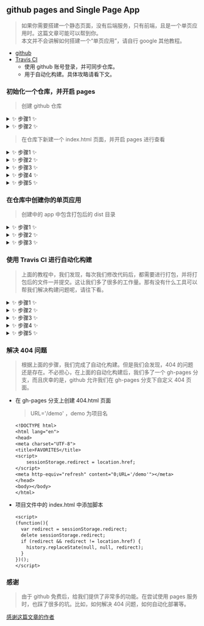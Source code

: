 ## github pages and Single Page App

> 如果你需要搭建一个静态页面，没有后端服务，只有前端，且是一个单页应用时。这篇文章可能可以帮到你。<br/>
> 本文并不会讲解如何搭建一个“单页应用”，请自行 google 其他教程。

- [github](https://github.com)
- [Travis CI](https://www.travis-ci.org/)
	- 使用 github 账号登录，并可同步仓库。
	- 用于自动化构建。具体攻略请看下文。

### 初始化一个仓库，并开启 pages
> 创建 github 仓库

<details>
<summary>✨ 步骤1 ✨</summary>

![](./images/github/1.png)

</details>
<details>
<summary>✨ 步骤2 ✨</summary>
![](./images/github/2.png)
</details>

> 在仓库下新建一个 index.html 页面，并开启 pages 进行查看

<details>
<summary>✨ 步骤1 ✨</summary>
![](./images/github/3.png)
</details>
<details>
<summary>✨ 步骤2 ✨</summary>
![](./images/github/4.png)

```
<!DOCTYPE html>
<html lang="en">
<head>
    <meta charset="UTF-8">
    <title>DEMO</title>
</head>
<body>
  <h1>这是一个 demo 页面</h1>
</body>
</html>
```

</details>
<details>
<summary>✨ 步骤3 ✨</summary>
![](./images/github/5.png)
</details>
<details>
<summary>✨ 步骤4 ✨</summary>
![](./images/github/6.png)
</details>
<details>
<summary>✨ 步骤5 ✨</summary>
> 查看 https://<用户id>.github.io/<项目名>/index.html<br/>
> 本例子中的地址为：https://wb-chenlong.github.io/demo/index.html

![](./images/github/7.png)
</details>

### 在仓库中创建你的单页应用

> 创建中的 app 中包含打包后的 dist 目录

<details>
<summary>✨ 步骤1 ✨</summary>
![](./images/github/8.png)
</details>
<details>
<summary>✨ 步骤2 ✨</summary>

- 本例子中的访问地址：https://wb-chenlong.github.io/demo/dist/index.html
	- `<demo>`：项目名
	- `<dist>`：项目下的 dist 目录
	- `<index.html>`：dist 目录下的主入口文件

</details>
<details>
<summary>✨ 步骤3 ✨</summary>
![](./images/github/10.png)

> 当我们访问已经加载好的页面路由时，是可以正常正常访问的，如上图。但是当我们刷新该路由页面时，发现 404 了。这是因为在该 dist 目录下，不存在 /demo/dist/qrcode 资源。这个文档，我们在后面进行解决。

</details>

### 使用 Travis CI 进行自动化构建

> 上面的教程中，我们发现，每次我们修改代码后，都需要进行打包，并将打包后的文件一并提交。这让我们多了很多的工作量。那有没有什么工具可以帮我们解决构建问题呢，请往下看。

<details>
<summary>✨ 步骤1 ✨</summary>
![](./images/github/11.png)

- 使用 github 账号登录 Travis CI 平台
- 同步 github 账号的仓库

</details>
<details>
<summary>✨ 步骤2 ✨</summary>

- 为 github 仓库下添加构建脚本 `.travis.yml`

```
language: node_js # 使用 nodejs 作为构建语言

node_js:
  - "8" ## 版本为 8 以上

install:
  - npm install # 安装依赖

script:
  - npm run build # 依赖安装完成后，进行打包构建

# 分支白名单
branches:
  only:
    - master # 只对 master 分支进行构建

# GitHub Pages 部署
deploy:
  provider: pages
  skip_cleanup: true
  # 令牌秘钥，在主页面用户的 Setting 中创建
  github_token: $GITHUB_TOKEN
  # 将 dist 目录下的内容推送到默认的 gh-pages 分支上
  local_dir: dist
  target_branch: gh-pages
  on:
    branch: master
```

</details>
<details>
<summary>✨ 步骤3 ✨</summary>

- 添加构建秘钥：github 页面右上角头像下拉框 Settings --> 左侧菜单 Developer settings --> Personal access tokens --> Generate new token
- 秘钥中的 Select scopes 信息，除了 delete_repo 不必勾选，其他我都勾选了
- 创建成功后，会有一串 token，这个就是授权 Travis 平台帮我们构建用的。

![](./images/github/12.png)

</details>
<details>
<summary>✨ 步骤4 ✨</summary>

- 脚本中的 `GITHUB_TOKEN` 变量需要在 travis 上进行设置

![](./images/github/13.png)
![](./images/github/14.png)

</details>
<details>
<summary>✨ 步骤5 ✨</summary>

- 删除 github 项目下的 dist 目录，并进行提交。提交后，travis 平台会自动捕获到提交信息，并进行构建。
- 如下图信息，已经构建完成。
- 查看 github 项目，会发现多了一个 gh-pages 分支，且打包后的文件都在该目录下。
- 将 pages 从 master 分支改成 gh-pages 分支，并等候一会后再进行访问。
- 访问地址：https://wb-chenlong.github.io/demo/index.html

![](./images/github/15.png)

</details>

### 解决 404 问题

> 根据上面的步骤，我们完成了自动化构建。但是我们会发现，404 的问题还是存在。不必担心，在上面的自动化构建后，我们多了一个 gh-pages 分支，而且庆幸的是，github 允许我们在 gh-pages 分支下自定义 404 页面。

- 在 gh-pages 分支上创建 404.html 页面

	> URL='/demo' ，demo 为项目名

	```
	<!DOCTYPE html>
	<html lang="en">
	<head>
   <meta charset="UTF-8">
   <title>FAVORITES</title>
   <script>
   		sessionStorage.redirect = location.href;
  	</script>
  	<meta http-equiv="refresh" content="0;URL='/demo'"></meta>
	</head>
	<body></body>
	</html>
	```
- 项目文件中的 index.html 中添加脚本

	```
	<script>
    (function(){
      var redirect = sessionStorage.redirect;
      delete sessionStorage.redirect;
      if (redirect && redirect != location.href) {
        history.replaceState(null, null, redirect);
      }
    })();
  	</script>
	```

### 感谢

> 由于 github 免费后，给我们提供了非常多的功能。在尝试使用 pages 服务时，也踩了很多的坑。比如，如何解决 404 问题，如何自动化部署等。

[感谢这篇文章的作者](https://github.com/neal1991/articles-translator/blob/master/Github%20Pages%E4%BB%A5%E5%8F%8A%E5%8D%95%E9%A1%B5%E9%9D%A2%E5%BA%94%E7%94%A8.md)




